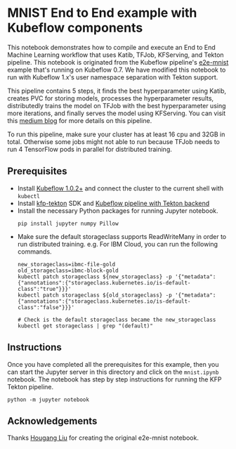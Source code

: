# MNIST End to End example with Kubeflow components

This notebook demonstrates how to compile and execute an End to End Machine Learning workflow that uses Katib, TFJob, KFServing, and Tekton pipeline. This notebook is originated from the Kubeflow pipeline's [e2e-mnist](https://github.com/kubeflow/pipelines/tree/master/samples/contrib/e2e-mnist) example that's running on Kubeflow 0.7. We have modified this notebook to run with Kubeflow 1.x's user namespace separation with Tekton support. 

This pipeline contains 5 steps, it finds the best hyperparameter using Katib, creates PVC for storing models, processes the hyperparameter results, distributedly trains the model on TFJob with the best hyperparameter using more iterations, and finally serves the model using KFServing. You can visit this [medium blog](https://medium.com/@liuhgxa/an-end-to-end-use-case-by-kubeflow-b2f72b0b587) for more details on this pipeline.

To run this pipeline, make sure your cluster has at least 16 cpu and 32GB in total. Otherwise some jobs might not able to run because TFJob needs to run 4 TensorFlow pods in parallel for distributed training.

## Prerequisites 
- Install [Kubeflow 1.0.2+](https://www.kubeflow.org/docs/started/getting-started/) and connect the cluster to the current shell with `kubectl`
- Install [kfp-tekton](/sdk/README.md#steps) SDK and [Kubeflow pipeline with Tekton backend](/tekton_kfp_guide.md)
- Install the necessary Python packages for running Jupyter notebook.
    ```shell
    pip install jupyter numpy Pillow
    ```
- Make sure the default storageclass supports ReadWriteMany in order to run distributed training. e.g. For IBM Cloud, you can run the following commands.
    ```shell
    new_storageclass=ibmc-file-gold
    old_storageclass=ibmc-block-gold
    kubectl patch storageclass ${new_storageclass} -p '{"metadata": {"annotations":{"storageclass.kubernetes.io/is-default-class":"true"}}}'
    kubectl patch storageclass ${old_storageclass} -p '{"metadata": {"annotations":{"storageclass.kubernetes.io/is-default-class":"false"}}}'
    
    # Check is the default storageclass became the new_storageclass
    kubectl get storageclass | grep "(default)"
    ```

## Instructions

Once you have completed all the prerequisites for this example, then you can start the Jupyter server in this directory and click on the `mnist.ipynb` notebook. The notebook has step by step instructions for running the KFP Tekton pipeline.
```
python -m jupyter notebook
```

## Acknowledgements

Thanks [Hougang Liu](https://github.com/hougangliu) for creating the original e2e-mnist notebook.
